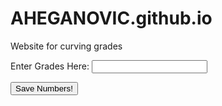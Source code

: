 # AHEGANOVIC.github.io
Website for curving grades

<html>
<head>
    <label for="Name">Enter Grades Here:</label>
    <input type="text" id="grades:" name="grade">
</head>

<button 
id="saveButton" type="button">Save Numbers!
</button>

<script>
function getGrades() {
const gradeslist = new Array();
var grades = document.getElementById('grades').value;
gradeslist.push(grades)
}
</script>

<script>
{
var button = document.getElementById("saveButton");
button.addEventListener("click", getGrades() ,
alert("Button clicked!"))
}
</script>















